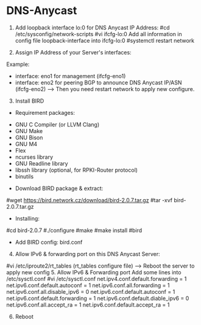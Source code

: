 # DNS-Anycast
1. Add loopback interface lo:0 for DNS Anycast IP Address:
#cd /etc/sysconfig/network-scripts
#vi ifcfg-lo:0
Add all information in config file loopback-interface into ifcfg-lo:0
#systemctl restart network

2. Assign IP Address of your Server's interfaces:

Example:
- interface: eno1 for management (ifcfg-eno1)
- interface: eno2 for peering BGP to announce DNS Anycast IP/ASN (ifcfg-eno2)
--> Then you need restart network to apply new configure.

3. Install BIRD

- Requirement packages:

+ GNU C Compiler (or LLVM Clang)
+ GNU Make
+ GNU Bison
+ GNU M4
+ Flex
+ ncurses library
+ GNU Readline library
+ libssh library (optional, for RPKI-Router protocol)
+ binutils
- Download BIRD package & extract:

#wget https://bird.network.cz/download/bird-2.0.7.tar.gz
#tar -xvf bird-2.0.7.tar.gz
- Installing:

#cd bird-2.0.7
#./configure
#make
#make install
#bird
- Add BIRD config: bird.conf

4. Allow IPv6 & forwarding port on this DNS Anycast Server:

#vi /etc/iproute2/rt_tables (rt_tables configure file)
--> Reboot the server to apply new config
5. Allow IPv6 & Forwarding port
Add some lines into /etc/sysctl.conf
#vi /etc/sysctl.conf
net.ipv4.conf.default.forwarding = 1
net.ipv6.conf.default.autoconf = 1
net.ipv6.conf.all.forwarding = 1
net.ipv6.conf.all.disable_ipv6 = 0
net.ipv6.conf.default.autoconf = 1
net.ipv6.conf.default.forwarding = 1
net.ipv6.conf.default.diable_ipv6 = 0
net.ipv6.conf.all.accept_ra = 1
net.ipv6.conf.default.accept_ra = 1

6. Reboot


